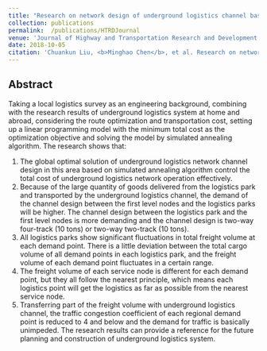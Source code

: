 ```yaml
---
title: "Research on network design of underground logistics channel based on simulated annealing algorithm"
collection: publications
permalink:  /publications/HTRDJournal
venue: 'Journal of Highway and Transportation Research and Development'
date: 2018-10-05
citation: 'Chuankun Liu, <b>Minghao Chen</b>, et al. Research on network design of underground logistics channel based on simulated annealing algorithm. <i>Journal of Highway and Transportation Research and Development</i>.'
---
```


## Abstract
Taking a local logistics survey as an engineering background, combining with the research results of underground logistics system at home and abroad, considering the route optimization and transportation cost, setting up a linear programming model with the minimum total cost as the optimization objective and solving the model by simulated annealing algorithm. The research shows that: 
1. The global optimal solution of underground logistics network channel design in this area based on simulated annealing algorithm control the total cost of underground logistics network operation effectively. 
2. Because of the large quantity of goods delivered from the logistics park and transported by the underground logistics channel, the demand of the channel design between the first level nodes and the logistics parks will be higher. The channel design between the logistics park and the first level nodes is more demanding and the channel design is two-way four-track (10 tons) or two-way two-track (10 tons). 
3. All logistics parks show significant fluctuations in total freight volume at each demand point. There is a little deviation between the total cargo volume of all demand points in each logistics park, and the freight volume of each demand point fluctuates in a certain range. 
4. The freight volume of each service node is different for each demand point, but they all follow the nearest principle, which means each logistics point will get the logistics as far as possible from the nearest service node. 
5. Transferring part of the freight volume with underground logistics channel, the traffic congestion coefficient of each regional demand point is reduced to 4 and below and the demand for traffic is basically unimpeded. The research results can provide a reference for the future planning and construction of underground logistics system.